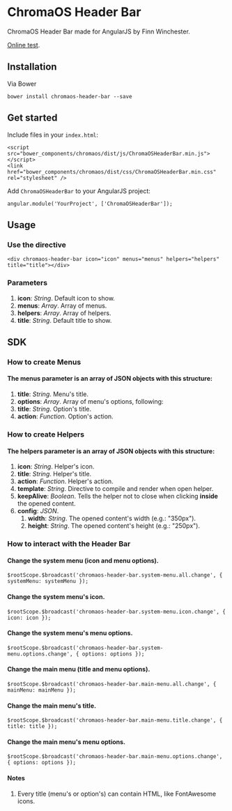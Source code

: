 # ChromaOS Header Bar

ChromaOS Header Bar made for AngularJS by Finn Winchester.

[Online test](https://finnwinchester.github.io/ChromaOS-Header-bar/).

## Installation

Via Bower

```
bower install chromaos-header-bar --save
```

## Get started

Include files in your `index.html`:

```
<script src="bower_components/chromaos/dist/js/ChromaOSHeaderBar.min.js"></script>
<link href="bower_components/chromaos/dist/css/ChromaOSHeaderBar.min.css" rel="stylesheet" />
```

Add `ChromaOSHeaderBar` to your AngularJS project:

```
angular.module('YourProject', ['ChromaOSHeaderBar']);
```

## Usage

### Use the directive

```
<div chromaos-header-bar icon="icon" menus="menus" helpers="helpers" title="title"></div>
```

### Parameters

1. **icon**: _String_. Default icon to show.
2. **menus**: _Array_. Array of menus.
3. **helpers**: _Array_. Array of helpers.
4. **title**: _String_. Default title to show.

## SDK

### How to create Menus

#### The menus parameter is an array of JSON objects with this structure:

1. **title**: _String_. Menu's title.
2. **options**: _Array_. Array of menu's options, following:
  1. **title**: _String_. Option's title.
  2. **action**: _Function_. Option's action.

### How to create Helpers

#### The helpers parameter is an array of JSON objects with this structure:

1. **icon**: _String_. Helper's icon.
2. **title**: _String_. Helper's title.
3. **action**: _Function_. Helper's action.
4. **template**: _String_. Directive to compile and render when open helper.
5. **keepAlive**: _Boolean_. Tells the helper not to close when clicking **inside** the opened content.
6. **config**: _JSON_.
	1. **width**: _String_. The opened content's width (e.g.: "350px").
	2. **height**: _String_. The opened content's height (e.g.: "250px").

### How to interact with the Header Bar

#### Change the system menu (icon and menu options).
```
$rootScope.$broadcast('chromaos-header-bar.system-menu.all.change', { systemMenu: systemMenu });
```

#### Change the system menu's icon.
```
$rootScope.$broadcast('chromaos-header-bar.system-menu.icon.change', { icon: icon });
```

#### Change the system menu's menu options.
```
$rootScope.$broadcast('chromaos-header-bar.system-menu.options.change', { options: options });
```

#### Change the main menu (title and menu options).
```
$rootScope.$broadcast('chromaos-header-bar.main-menu.all.change', { mainMenu: mainMenu });
```

#### Change the main menu's title.
```
$rootScope.$broadcast('chromaos-header-bar.main-menu.title.change', { title: title });
```

#### Change the main menu's menu options.
```
$rootScope.$broadcast('chromaos-header-bar.main-menu.options.change', { options: options });
```

#### Notes

1. Every title (menu's or option's) can contain HTML, like FontAwesome icons.
